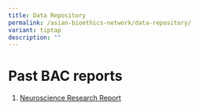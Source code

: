```yaml
---
title: Data Repository
permalink: /asian-bioethics-network/data-repository/
variant: tiptap
description: ""
---
```

<h1>Past BAC reports</h1>
<ol data-tight="true" class="tight">
<li>
<p><a href="https://drive.google.com/file/d/1ssOJ6fnP3uc3akT78VJkMFNvMFZsaNZX/view?usp=drive_link" rel="noopener noreferrer nofollow" target="_blank">Neuroscience Research Report</a>
</p>
</li>
</ol>
<p></p>
<p></p>